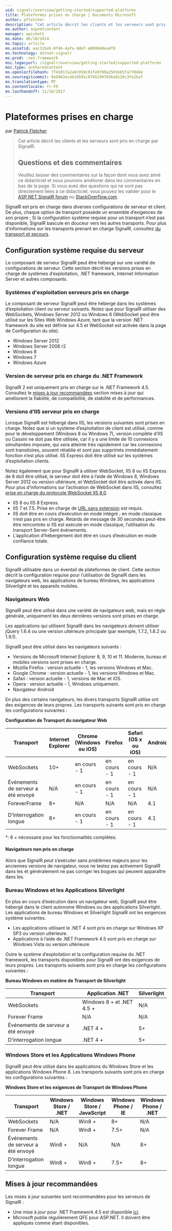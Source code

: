 ```yaml
---
uid: signalr/overview/getting-started/supported-platforms
title: Plateformes prises en charge | Documents Microsoft
author: pfletcher
description: "Cet article décrit les clients et les serveurs sont pris en charge par SignalR."
ms.author: aspnetcontent
manager: wpickett
ms.date: 06/10/2014
ms.topic: article
ms.assetid: eac31beb-0f46-4afa-9def-e80904dea4f0
ms.technology: dotnet-signalr
ms.prod: .net-framework
msc.legacyurl: /signalr/overview/getting-started/supported-platforms
msc.type: authoredcontent
ms.openlocfilehash: 7f41017a2a8c058c01fe6f89a2503eb5fa77048e
ms.sourcegitcommit: 9a9483aceb34591c97451997036a9120c3fe2baf
ms.translationtype: MT
ms.contentlocale: fr-FR
ms.lasthandoff: 11/10/2017
---
```

<a name="supported-platforms"></a>Plateformes prises en charge
====================
par [Patrick Fletcher](https://github.com/pfletcher)

> Cet article décrit les clients et les serveurs sont pris en charge par SignalR. 
> 
> ## <a name="questions-and-comments"></a>Questions et des commentaires
> 
> Veuillez laisser des commentaires sur la façon dont vous avez aimé ce didacticiel et nous pouvons améliorer dans les commentaires en bas de la page. Si vous avez des questions qui ne sont pas directement liées à ce didacticiel, vous pouvez les valider pour le [ASP.NET SignalR forum](https://forums.asp.net/1254.aspx/1?ASP+NET+SignalR) ou [StackOverflow.com](http://stackoverflow.com/).


SignalR est pris en charge dans diverses configurations de serveur et client. De plus, chaque option de transport possède un ensemble d’exigences de son propre ; Si la configuration système requise pour un transport n’est pas disponible, SignalR bascule en douceur vers les autres transports. Pour plus d’informations sur les transports prenant en charge SignalR, consultez [du transport et secours](introduction-to-signalr.md#transports).

## <a name="server-system-requirements"></a>Configuration système requise du serveur

Le composant de serveur SignalR peut être hébergé sur une variété de configurations de serveur. Cette section décrit les versions prises en charge de systèmes d’exploitation, .NET framework, Internet Information Server et autres composants.

### <a name="supported-server-operating-systems"></a>Systèmes d'exploitation serveurs pris en charge

Le composant de serveur SignalR peut être hébergé dans les systèmes d’exploitation client ou serveur suivants. Notez que pour SignalR utiliser des WebSockets, Windows Server 2012 ou Windows 8 (WebSocket peut être utilisé sur les Sites Web Windows Azure, tant que la version .NET framework du site est définie sur 4.5 et WebSocket est activée dans la page de Configuration du site).

- Windows Server 2012
- Windows Server 2008 r2
- Windows 8
- Windows 7
- Windows Azure

### <a name="supported-server-net-framework-version"></a>Version de serveur pris en charge du .NET Framework

SignalR 2 est uniquement pris en charge sur le .NET Framework 4.5. Consultez le [mises à jour recommandées](#updates) section mises à jour qui améliorent la fiabilité, de compatibilité, de stabilité et de performances.

### <a name="supported-server-iis-versions"></a>Versions d’IIS serveur pris en charge

Lorsque SignalR est hébergé dans IIS, les versions suivantes sont prises en charge. Notez que si un système d’exploitation de client est utilisé, comme pour le développement (Windows 8 ou Windows 7), version complète d’IIS ou Cassini ne doit pas être utilisée, car il y a une limite de 10 connexions simultanées imposée, qui sera atteinte très rapidement car les connexions sont transitoires, souvent rétablie et sont pas supprimés immédiatement fonction n’est plus utilisé. IIS Express doit être utilisé sur les systèmes d’exploitation clients.

Notez également que pour SignalR à utiliser WebSocket, IIS 8 ou IIS Express de 8 doit être utilisé, le serveur doit être à l’aide de Windows 8, Windows Server 2012 ou version ultérieure, et WebSocket doit être activée dans IIS. Pour plus d’informations sur l’activation de WebSocket dans IIS, consultez [prise en charge du protocole WebSocket IIS 8.0](https://www.iis.net/learn/get-started/whats-new-in-iis-8/iis-80-websocket-protocol-support).

- IIS 8 ou IIS 8 Express.
- IIS 7 et 7.5. Prise en charge de [URL sans extension](https://support.microsoft.com/kb/980368) est requis.
- IIS doit être en cours d’exécution en mode intégré ; en mode classique n’est pas pris en charge. Retards de message de 30 secondes peut-être être rencontrés si IIS est exécuté en mode classique, l’utilisation du transport Server-Sent événements.
- L’application d’hébergement doit être en cours d’exécution en mode confiance totale.

## <a name="client-system-requirements"></a>Configuration système requise du client

SignalR utilisable dans un éventail de plateformes de client. Cette section décrit la configuration requise pour l’utilisation de SignalR dans les navigateurs web, les applications de bureau Windows, les applications Silverlight et les appareils mobiles.

### <a name="web-browsers"></a>Navigateurs Web

SignalR peut être utilisé dans une variété de navigateurs web, mais en règle générale, uniquement les deux dernières versions sont prises en charge.

Les applications qui utilisent SignalR dans les navigateurs doivent utiliser jQuery 1.6.4 ou une version ultérieure principale (par exemple, 1.7.2, 1.8.2 ou 1.9.1).

SignalR peut être utilisé dans les navigateurs suivants :

- Versions de Microsoft Internet Explorer 8, 9, 10 et 11. Moderne, bureau et mobiles versions sont prises en charge.
- Mozilla Firefox : version actuelle - 1, les versions Windows et Mac.
- Google Chrome : version actuelle - 1, les versions Windows et Mac.
- Safari : version actuelle - 1, versions de Mac et iOS.
- Opera : version actuelle - 1, Windows uniquement.
- Navigateur Android

En plus des certains navigateurs, les divers transports SignalR utilise ont des exigences de leurs propres. Les transports suivants sont pris en charge les configurations suivantes :

<a id="browser"></a>

**Configuration de Transport du navigateur Web**

| Transport | Internet Explorer | Chrome (Windows ou iOS) | Firefox | Safari (OS x ou iOS) | Android |
| --- | --- | --- | --- | --- | --- |
| WebSockets | 10+ | en cours - 1 | en cours - 1 | en cours - 1 | N/A |
| Événements de serveur a été envoyé | N/A | en cours - 1 | en cours - 1 | en cours - 1 | N/A |
| ForeverFrame | 8+ | N/A | N/A | N/A | 4.1 |
| D’interrogation longue | 8+ | en cours - 1 | en cours - 1 | en cours - 1 | 4.1 |

\*: 6 + nécessaire pour les fonctionnalités complètes.

#### <a name="unsupported-browsers"></a>Navigateurs non pris en charge

Alors que SignalR *peut* s’exécuter sans problèmes majeurs pour les anciennes versions de navigateur, nous ne testez pas activement SignalR dans les et généralement ne pas corriger les bogues qui peuvent apparaître dans les.

### <a name="windows-desktop-and-silverlight-applications"></a>Bureau Windows et les Applications Silverlight

En plus en cours d’exécution dans un navigateur web, SignalR peut être hébergé dans le client autonome Windows ou des applications Silverlight. Les applications de bureau Windows et Silverlight SignalR ont les exigences système suivantes.

- Les applications utilisant le .NET 4 sont pris en charge sur Windows XP SP3 ou version ultérieure.
- Applications à l’aide de .NET Framework 4.5 sont pris en charge sur Windows Vista ou version ultérieure.

Outre le système d’exploitation et la configuration requise du .NET framework, les transports disponibles pour SignalR ont des exigences de leurs propres. Les transports suivants sont pris en charge les configurations suivantes :

**Bureau Windows en matière de Transport de Silverlight**

| Transport | Application .NET | Silverlight |
| --- | --- | --- |
| WebSockets | Windows 8 + et .NET 4.5 + | N/A |
| Forever Frame | N/A | N/A |
| Événements de serveur a été envoyé | .NET 4 + | 5+ |
| D’interrogation longue | .NET 4 + | 5+ |

<a id="android"></a>

### <a name="windows-store-and-windows-phone-applications"></a>Windows Store et les Applications Windows Phone

SignalR peut être utilisé dans les applications du Windows Store et les applications Windows Phone 8. Les transports suivants sont pris en charge les configurations suivantes :

**Windows Store et les exigences de Transport de Windows Phone**

| Transport | Windows Store / .NET | Windows Store / JavaScript | Windows Phone / IE | Windows Phone / .NET |
| --- | --- | --- | --- | --- |
| WebSockets | N/A | Win8 + | 8+ | N/A |
| Forever Frame | N/A | Win8 + | 7.5+ | N/A |
| Événements de serveur a été envoyé | Win8 + | N/A | N/A | 8+ |
| D’interrogation longue | Win8 + | Win8 + | 7.5+ | 8+ |

<a id="updates"></a>

## <a name="recommended-updates"></a>Mises à jour recommandées

Les mises à jour suivantes sont recommandées pour les serveurs de SignalR :

- Une mise à jour pour .NET Framework 4.5 est disponible [ici](https://support.microsoft.com/kb/2750149).
- Microsoft publie régulièrement QFE pour ASP.NET. Il doivent être appliqués comme étant disponibles.
